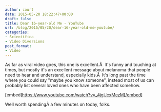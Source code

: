 ```yaml
---
author: court
date: 2015-05-20 18:22:47+00:00
draft: false
title: Dear 16-year-old Me - YouTube
url: /blog/2015/05/20/dear-16-year-old-me-youtube/
categories:
- Scientifica
- Video Diversions
post_format:
- Video
---
```


As far as viral video goes, this one is excellent.Â  It's funny and touching at times, but mostly it's an excellent message about melanoma that people need to hear and understand, especially kids.Â  It's long past the time where you could say "maybe you know someone", instead most of us can probably list several loved ones who have been affected somehow.





[embed]https://www.youtube.com/watch?v=_4jgUcxMezM[/embed]



Well worth spendingÂ a few minutes on today, folks.
